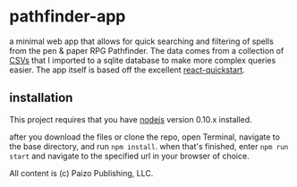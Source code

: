 # pathfinder-app

a minimal web app that allows for quick searching and filtering of spells from the pen & paper RPG Pathfinder. The data comes from a collection of [CSVs][] that I imported to a sqlite database to make more complex queries easier. The app itself is based off the excellent [react-quickstart][].

[CSVs]: http://www.pathfindercommunity.net/home/databases
[react-quickstart]: https://github.com/andreypopp/react-quickstart

## installation

This project requires that you have [nodejs][] version 0.10.x installed.

after you download the files or clone the repo, open Terminal, navigate to the base directory, and run `npm install`. when that's finished, enter `npm run start` and navigate to the specified url in your browser of choice.

[nodejs]: https://nodejs.org

All content is (c) Paizo Publishing, LLC.
